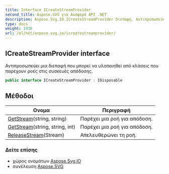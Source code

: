 ```yaml
---
title: Interface ICreateStreamProvider
second_title: Aspose.SVG για Αναφορά API .NET
description: Aspose.Svg.IO.ICreateStreamProvider διεπαφή. Αντιπροσωπεύει μια διεπαφή που μπορεί να υλοποιηθεί από κλάσεις που παρέχουν ροές στις συσκευές απόδοσης.
type: docs
weight: 1930
url: /el/net/aspose.svg.io/icreatestreamprovider/
---
```

## ICreateStreamProvider interface

Αντιπροσωπεύει μια διεπαφή που μπορεί να υλοποιηθεί από κλάσεις που παρέχουν ροές στις συσκευές απόδοσης.

```csharp
public interface ICreateStreamProvider : IDisposable
```

## Μέθοδοι

| Ονομα | Περιγραφή |
| --- | --- |
| [GetStream](../../aspose.svg.io/icreatestreamprovider/getstream/#getstream)(string, string) | Παρέχει μια ροή για απόδοση. |
| [GetStream](../../aspose.svg.io/icreatestreamprovider/getstream/#getstream_1)(string, string, int) | Παρέχει μια ροή για απόδοση. |
| [ReleaseStream](../../aspose.svg.io/icreatestreamprovider/releasestream/)(Stream) | Απελευθερώνει τη ροή. |

### Δείτε επίσης

* χώρος ονομάτων [Aspose.Svg.IO](../../aspose.svg.io/)
* συνέλευση [Aspose.SVG](../../)


